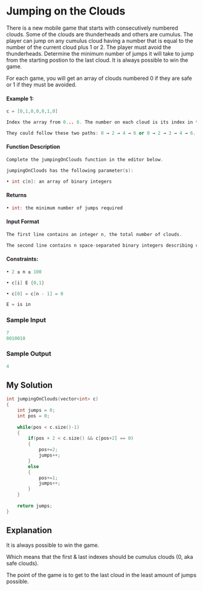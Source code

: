 # Jumping on the Clouds

There is a new mobile game that starts with consecutively numbered clouds. Some of the clouds are thunderheads and others are cumulus. The player can jump on any cumulus cloud having a number that is equal to the number of the current cloud plus 1 or 2. The player must avoid the thunderheads. Determine the minimum number of jumps it will take to jump from the starting postion to the last cloud. It is always possible to win the game.


For each game, you will get an array of clouds numbered 0 if they are safe or 1 if they must be avoided.

#### Example 1:

```c++
c = [0,1,0,0,0,1,0]

Index the array from 0... 6. The number on each cloud is its index in the list so the player must avoid the clouds at indices 1 and 5.

They could follow these two paths: 0 → 2 → 4 → 6 or 0 → 2 → 3 → 4 → 6. The first path takes 3 jumps while the second takes 4. Return 3.
```


#### Function Description

```c++
Complete the jumpingOnClouds function in the editor below.

jumpingOnClouds has the following parameter(s):

• int c[n]: an array of binary integers
```

#### Returns
```c++
• int: the minimum number of jumps required
```

#### Input Format
```c++
The first line contains an integer n, the total number of clouds. 

The second line contains n space-separated binary integers describing clouds c[i] where 0 ≤ i < n.
```

#### Constraints:
```c++
• 2 ≤ n ≤ 100

• c[i] E {0,1}

• c[0] = c[n - 1] = 0

E = is in
```


### Sample Input
```c++
7
0010010
```

### Sample Output
```c++
4
```

## My Solution

```c++
int jumpingOnClouds(vector<int> c)
{
    int jumps = 0;
    int pos = 0;
    
    while(pos < c.size()-1)
    {
        if(pos + 2 < c.size() && c[pos+2] == 0)
        {
            pos+=2;
            jumps++;
        }
        else
        {
            pos+=1;
            jumps++;
        }
    }
    
    return jumps;
}
```

## Explanation

It is always possible to win the game.
 
Which means that the first & last indexes should be cumulus clouds (0, aka safe clouds).

The point of the game is to get to the last cloud in the least amount of jumps possible.
